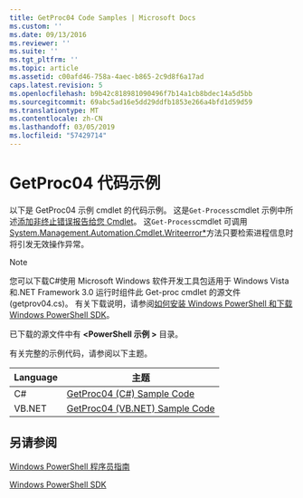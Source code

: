 ```yaml
---
title: GetProc04 Code Samples | Microsoft Docs
ms.custom: ''
ms.date: 09/13/2016
ms.reviewer: ''
ms.suite: ''
ms.tgt_pltfrm: ''
ms.topic: article
ms.assetid: c00afd46-758a-4aec-b865-2c9d8f6a17ad
caps.latest.revision: 5
ms.openlocfilehash: b9b42c818981090496f7b14a1cb8bdec14a5d5bb
ms.sourcegitcommit: 69abc5ad16e5dd29ddfb1853e266a4bfd1d59d59
ms.translationtype: MT
ms.contentlocale: zh-CN
ms.lasthandoff: 03/05/2019
ms.locfileid: "57429714"
---
```

# <a name="getproc04-code-samples"></a>GetProc04 代码示例

以下是 GetProc04 示例 cmdlet 的代码示例。 这是`Get-Process`cmdlet 示例中所述[添加非终止错误报告给您 Cmdlet](../cmdlet/adding-non-terminating-error-reporting-to-your-cmdlet.md)。 这`Get-Process`cmdlet 可调用[System.Management.Automation.Cmdlet.Writeerror*](/dotnet/api/System.Management.Automation.Cmdlet.WriteError)方法只要检索进程信息时将引发无效操作异常。

> [!NOTE]
> 您可以下载C#使用 Microsoft Windows 软件开发工具包适用于 Windows Vista 和.NET Framework 3.0 运行时组件此 Get-proc cmdlet 的源文件 (getprov04.cs)。 有关下载说明，请参阅[如何安装 Windows PowerShell 和下载 Windows PowerShell SDK](/powershell/developer/installing-the-windows-powershell-sdk)。
>
> 已下载的源文件中有 **\<PowerShell 示例 >** 目录。

有关完整的示例代码，请参阅以下主题。

|Language|主题|
|--------------|-----------|
|C#|[GetProc04 (C#) Sample Code](./getproc04-csharp-sample-code.md)|
|VB.NET|[GetProc04 (VB.NET) Sample Code](./getproc04-vb-net-sample-code.md)|

## <a name="see-also"></a>另请参阅

[Windows PowerShell 程序员指南](./windows-powershell-programmer-s-guide.md)

[Windows PowerShell SDK](../windows-powershell-reference.md)